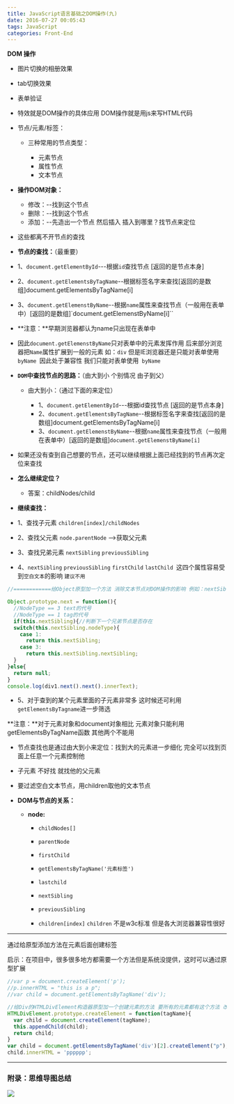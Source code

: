 ```yaml
---
title: JavaScript语言基础之DOM操作(九)
date: 2016-07-27 00:05:43
tags: JavaScript
categories: Front-End
---
```


**DOM 操作**
<!--more-->
- 图片切换的相册效果
- tab切换效果
- 表单验证
- 特效就是DOM操作的具体应用 DOM操作就是用js来写HTML代码

- 节点/元素/标签：

  - 三种常用的节点类型：

    - 元素节点
    - 属性节点
    - 文本节点

- **操作DOM对象：**

    - 修改：--找到这个节点
    - 删除：--找到这个节点
    - 添加：--先造出一个节点 然后插入 插入到哪里？找节点来定位

- 这些都离不开节点的查找

- **节点的查找：**（最重要）

 - 1、`document.getElementById`---根据`id`查找节点 [返回的是节点本身]
 - 2、`document.getElementsByTagName`--根据标签名字来查找[返回的是数组]document.getElementsByTagName[i]
 - 3、`document.getElemenstByName`--根据`name`属性来查找节点（一般用在表单中）[返回的是数组]`document.getElemenstByName[i]``

- **注意：**早期浏览器都认为name只出现在表单中 

- 因此`document.getElemenstByName`只对表单中的元素发挥作用 后来部分浏览器把`Name`属性扩展到一般的元素 如：`div` 但是IE浏览器还是只能对表单使用`byName `因此处于兼容性 我们只能对表单使用` byName`

- **`DOM`中查找节点的思路：**（由大到小 个别情况 由子到父）

  - 由大到小：（通过下面的来定位）

    - 1、`document.getElementById`---根据id查找节点 [返回的是节点本身]
    - 2、`document.getElementsByTagName`--根据标签名字来查找[返回的是数组]document.getElementsByTagName[i]
    - 3、`document.getElemenstByName`--根据`name`属性来查找节点（一般用在表单中）[返回的是数组]`document.getElemenstByName[i]`

- 如果还没有查到自己想要的节点，还可以继续根据上面已经找到的节点再次定位来查找

- **怎么继续定位？**

  - 答案：childNodes/child

- **继续查找：**

- 1、查找子元素 `children[index]/childNodes`

- 2、查找父元素 `node.parentNode` -->获取父元素

- 3、查找兄弟元素 `nextSibling` `previousSibling`

- 4、`nextSibling` `previousSibling` `firstChild` `lastChild `这四个属性容易受到`空白文本`的影响 `建议不用`

```javascript
//============给Object原型加一个方法 消除文本节点对DOM操作的影响 例如：nextSibling` `previousSibling` `firstChild` `lastChild （受到换行 和文本节点影响）

Object.prototype.next = function(){
  //NodeType == 3 text的代号
  //NodeType == 1 tag的代号
  if(this.nextSibling){//判断下一个兄弟节点是否存在
  switch(this.nextSibling.nodeType){
    case 1:
      return this.nextSibling;
    case 3:
      return this.nextSibling.nextSibling;
  }
}else{
  return null;
}
console.log(div1.next().next().innerText);
```

- 5、对于查到的某个元素里面的子元素非常多 这时候还可利用`getElementsByTagname`进一步筛选
       
**注意：**对于元素对象和document对象相比 元素对象只能利用getElementsByTagName函数 其他两个不能用


- 节点查找也是通过由大到小来定位：找到大的元素进一步细化 完全可以找到页面上任意一个元素控制他

- 子元素 不好找 就找他的父元素

- 要过滤空白文本节点，用children取他的文本节点

- **DOM与节点的关系：**

  - **node:**

    - `childNodes[]`
    - `parentNode`
    - `firstChild`
    - `getElementsByTagName('元素标签')`
    - `lastchild`
    - `nextSibling`
    - `previousSibling`

    - `children[index]` `children` 不是w3c标准 但是各大浏览器兼容性很好


---


通过给原型添加方法在元素后面创建标签

启示：在项目中，很多很多地方都需要一个方法但是系统没提供，这时可以通过原型扩展

```javascript
//var p = document.createElement('p');
//p.innerHTML = "this is a p";
//var child = document.getElementsByTagName('div');

//给Div的HTMLDivElement构造器原型加一个创建元素的方法 要所有的元素都有这个方法 改成 Object
HTMLDivElement.prototype.createElement = function(tagName){
  var child = document.createElement(tagName);
  this.appendChild(child);
  return child;
}
var child = document.getElementsByTagName('div')[2].createElement("p");
child.innerHTML = 'pppppp';

```

---

### 附录：思维导图总结

![](http://7xq6al.com1.z0.glb.clouddn.com/DOM%20%E5%9F%BA%E6%9C%AC%E6%93%8D%E4%BD%9C.gif)
